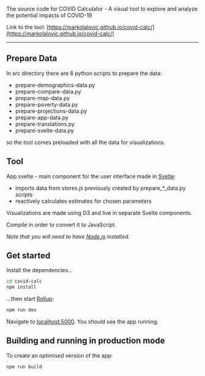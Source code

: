 The source code for COVID Calculator - A visual tool to explore and analyze the potential impacts of COVID-19

Link to the tool:
[https://markolalovic.github.io/covid-calc/](https://markolalovic.github.io/covid-calc/)

---


## Prepare Data
In src directory there are 8 python scripts to prepare the data:

* prepare-demographics-data.py
* prepare-compare-data.py
* prepare-map-data.py
* prepare-poverty-data.py
* prepare-projections-data.py
* prepare-app-data.py
* prepare-translations.py
* prepare-svelte-data.py

so the tool comes preloaded with all the data for visualizations.


## Tool
App.svelte - main component for the user interface made in [Svelte](https://svelte.dev):

* imports data from stores.js previously created by prepare_*_data.py scripts
* reactively calculates estimates for chosen parameters

Visualizations are made using D3 and live in separate Svelte components.

Compile in order to convert it to JavaScript.

*Note that you will need to have [Node.js](https://nodejs.org) installed.*


## Get started

Install the dependencies...

```bash
cd covid-calc
npm install
```

...then start [Rollup](https://rollupjs.org):

```bash
npm run dev
```

Navigate to [localhost:5000](http://localhost:5000). You should see the app running. 


## Building and running in production mode

To create an optimised version of the app:

```bash
npm run build
```
